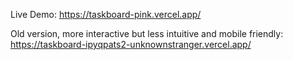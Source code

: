Live Demo:
https://taskboard-pink.vercel.app/

Old version, more interactive but less intuitive and mobile friendly:
https://taskboard-ipyqpats2-unknownstranger.vercel.app/
